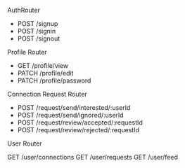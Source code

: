 AuthRouter

- POST /signup
- POST /signin
- POST /signout

Profile Router

- GET /profile/view
- PATCH /profile/edit
- PATCH /profile/password

Connection Request Router

- POST /request/send/interested/:userId
- POST /request/send/ignored/:userId
- POST /request/review/accepted/:requestId
- POST /request/review/rejected/:requestId

User Router

GET /user/connections
GET /user/requests
GET /user/feed
